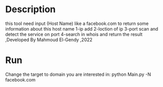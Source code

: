 # Description 
this tool need input (Host Name) like a facebook.com to return some information about this host name 
1-ip add
2-loction of ip 
3-port scan and detect the service on port 
4-search in whois and return the result
,Developed By Mahmoud El-Gendy ,2022

# Run 
Change the target to domain you are interested in:
python Main.py -N facebook.com


